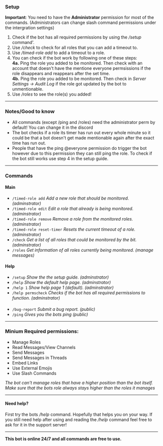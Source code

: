 ### Setup
**Important**: You need to have the __Administrator__ permission for most of the commands. (Administrators can change slash command permissions under the intergration settings)
            
1. Check if the bot has all required permissions by using the _/setup_ command'.
2.  Use _/check_ to check for all roles that you can add a timeout to. 
3.  Use _/timed-role add_ to add a timeout to a role.
4. You can check if the bot work by following one of these steps: <br>
**4a.** Ping the role you added to be monitored. Then check with an account that doesn't have the mentione everyone permsissions if the role disappears and reappears after the set time. <br>
**4b.** Ping the role you added to be monitored. Then check in _Server Settings -> Audit Log_ if the role got updated by the bot to unmentionable.
5. Use _/roles_ to see the role(s) you added!

---
### Notes/Good to know
- All commands (except /ping and /roles) need the administrator perm by default! You can change it in the discord 
- The bot checks if a role its timer has run out every whole minute so it could be that a bot doesn't get made mentionable again after the exact time has run out.
- People that have the ping @everyone permission do trigger the bot however due to this permission they can still ping the role. To check if the bot still works use step 4 in the setup guide.

---

### Commands
#### Main
- `/timed-role add` *Add a new role that should be monitored. (adminstrator)*
- `/timed-role edit` *Edit a role that already is being monitored. (adminstrator)*
- `/timed-role remove` *Remove a role from the monitored roles. (adminstrator)*
- `/timed-role reset-timer` *Resets the current timeout of a role. (adminstrator)*
- `/check` *Get a list of all roles that could be monitored by the bit. (adminstrator)*
- `/roles` *Get information of all roles currently being monitored. (manage messages)*
#### Help

- `/setup` *Show the the setup guide. (adminstrator)*
- `/help` *Show the default help page. (adminstrator)*
- `/help 1` *Show help page 1 (default). (adminstrator)*
- `/help permscheck` *Checks if the bot has all required permissions to function. (adminstrator)*
####
- `/bug-report` *Submit a bug report. (public)*
- `/ping` *Gives you the bots ping (public)*

---

### Minium Required permissions:
- Manage Roles
- Read Messages/View Channels
- Send Messages
- Send Messages in Threads
- Embed Links
- Use External Emojis
- Use Slash Commands



_The bot can't manage roles that have a higher position than the bot itself. Make sure that the bots role always stays higher than the roles it manages_

---

#### Need help?

First try the bots _/help_ command. Hopefully that helps you on your way.
If you still need help after using and reading the _/help_ command feel free to ask for it in the support server!

---

__This bot is online 24/7 and all commands are free to use.__
